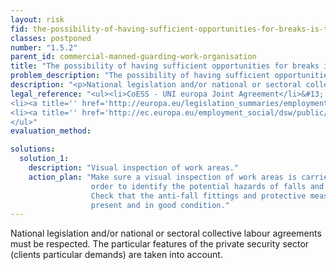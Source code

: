 ```yaml
---
layout: risk
fid: the-possibility-of-having-sufficient-opportunities-for-breaks-is-taken-into-account
classes: postponed
number: "1.5.2"
parent_id: commercial-manned-guarding-work-organisation
title: "The possibility of having sufficient opportunities for breaks is taken into account."
problem_description: "The possibility of having sufficient opportunities for breaks is not taken into account."
description: "<p>National legislation and/or national or sectoral collective labour agreements must be respected. The particular features of the private security sector (clients particular demands) are taken into account.</p>"
legal_reference: "<ul><li>CoESS - UNI europa Joint Agreement</li>&#13;
<li><a title='' href='http://europa.eu/legislation_summaries/employment_and_social_policy/health_hygiene_safety_at_work/c11113_en.htm' rel='nofollow' target='_blank'>89/391/CEE Implementing measures to improve the health and safety of workers (framework directive).</a></li>&#13;
<li><a title='' href='http://ec.europa.eu/employment_social/dsw/public/actRetrieveText.do?id=10402' rel='nofollow' target='_blank'>EU Framework agreement on work-related stress</a></li>&#13;
</ul>"
evaluation_method: 

solutions:
  solution_1:
    description: "Visual inspection of work areas."
    action_plan: "Make sure a visual inspection of work areas is carried out in
                  order to identify the potential hazards of falls and slips.
                  Check that the anti-fall fittings and protective measures are
                  present and in good condition."
---
```

National legislation and/or national or sectoral collective labour agreements
must be respected. The particular features of the private security sector
(clients particular demands) are taken into account.


